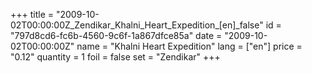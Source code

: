 +++
title = "2009-10-02T00:00:00Z_Zendikar_Khalni_Heart_Expedition_[en]_false"
id = "797d8cd6-fc6b-4560-9c6f-1a867dfce85a"
date = "2009-10-02T00:00:00Z"
name = "Khalni Heart Expedition"
lang = ["en"]
price = "0.12"
quantity = 1
foil = false
set = "Zendikar"
+++
